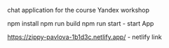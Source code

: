 chat application for the course Yandex workshop

npm install
npm run build
npm run start - start App

https://zippy-pavlova-1b1d3c.netlify.app/ - netlify link

